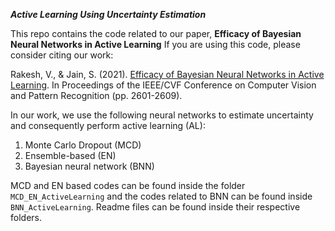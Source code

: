 ***Active Learning Using Uncertainty Estimation***

This repo contains the code related to our paper, **Efficacy of Bayesian Neural Networks in Active Learning** If you are using this code, please consider citing our work:

Rakesh, V., & Jain, S. (2021). [Efficacy of Bayesian Neural Networks in Active Learning](https://openaccess.thecvf.com/content/CVPR2021W/LLID/html/Rakesh_Efficacy_of_Bayesian_Neural_Networks_in_Active_Learning_CVPRW_2021_paper.html). In Proceedings of the IEEE/CVF Conference on Computer Vision and Pattern Recognition (pp. 2601-2609).

In our work, we use the following neural networks to estimate uncertainty and consequently perform active learning (AL):

1. Monte Carlo Dropout (MCD)
2. Ensemble-based (EN)
3. Bayesian neural network (BNN)

MCD and EN based codes can be found inside the folder ```MCD_EN_ActiveLearning``` and the codes related to BNN can be found inside ```BNN_ActiveLearning```. Readme files can be found inside their respective folders.